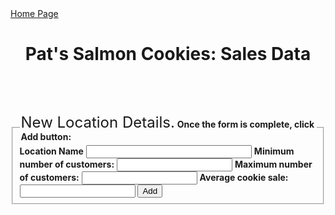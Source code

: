 <!-- <!DOCTYPE html> -->
<!-- <html> -->
   <head>
      <meta charset='utf-8' />
      <title>Pat's Salmon Cookies</title>
      <!-- <link rel="stylesheet" type="text/css" href="css/reset.css" /> -->
      <link href="https://fonts.googleapis.com/css?family=Trade+Winds&display=swap" rel="stylesheet">
      <link rel="stylesheet" type="text/css" href="css/style.css"/>
      <a href="index.html">Home Page</a>
   </head>
   <body>
      <header>
         <h1 id = "salesHeader">Pat's Salmon Cookies:  Sales Data</h1>
      </header>
      <main id = "locations">
         <table id = "locationsTable">
            <thead id = "locationsHead">
               <tr id = "locationsHeadRow">
                  <td></td>
                  <!--   Top left corner of table -->
               </tr>
            </thead>
            <tbody>
            </tbody>
            <tfoot></tfoot>
         </table>
         <form id = "formElement">
            <div>
            <fieldset>
               <legend>
                  <font size="+2">New Location Details.</font>  <b>Once the form is complete, click Add button:</b>
               </legend>
               <label for = "name"><b>Location Name</b></label>
               <input type="text"  size = "30" maxlength="100" input id="name"/>
               <label for ="custMin"><b>Minimum number of customers:</b></label>
               <input type="number" size = "10" maxlength="10" input id="custMin"/>
               <label for = "custMax"><b>Maximum number of customers:</b></label>
               <input type="number" size = "10" maxlength="10" input id="custMax"/>
               <label for  = "cookieAvgSale"><b>Average cookie sale:</b></label>
               <input type="number" size = "10" maxlength="10" input id="cookieAvgSale"/>
               <button id = "add">Add</button>
            </fieldset>
         </div>
         </form>
      </main>
      <script src="js/app.js"></script>
   </body>
</html>
